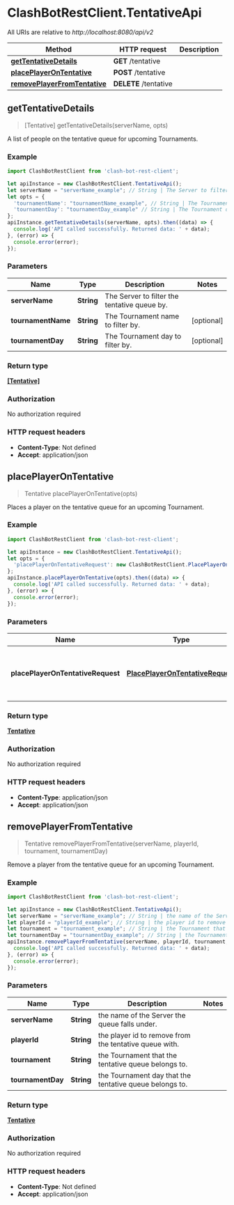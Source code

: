 # ClashBotRestClient.TentativeApi

All URIs are relative to *http://localhost:8080/api/v2*

Method | HTTP request | Description
------------- | ------------- | -------------
[**getTentativeDetails**](TentativeApi.md#getTentativeDetails) | **GET** /tentative | 
[**placePlayerOnTentative**](TentativeApi.md#placePlayerOnTentative) | **POST** /tentative | 
[**removePlayerFromTentative**](TentativeApi.md#removePlayerFromTentative) | **DELETE** /tentative | 



## getTentativeDetails

> [Tentative] getTentativeDetails(serverName, opts)



A list of people on the tentative queue for upcoming Tournaments.

### Example

```javascript
import ClashBotRestClient from 'clash-bot-rest-client';

let apiInstance = new ClashBotRestClient.TentativeApi();
let serverName = "serverName_example"; // String | The Server to filter the tentative queue by.
let opts = {
  'tournamentName': "tournamentName_example", // String | The Tournament name to filter by.
  'tournamentDay': "tournamentDay_example" // String | The Tournament day to filter by.
};
apiInstance.getTentativeDetails(serverName, opts).then((data) => {
  console.log('API called successfully. Returned data: ' + data);
}, (error) => {
  console.error(error);
});

```

### Parameters


Name | Type | Description  | Notes
------------- | ------------- | ------------- | -------------
 **serverName** | **String**| The Server to filter the tentative queue by. | 
 **tournamentName** | **String**| The Tournament name to filter by. | [optional] 
 **tournamentDay** | **String**| The Tournament day to filter by. | [optional] 

### Return type

[**[Tentative]**](Tentative.md)

### Authorization

No authorization required

### HTTP request headers

- **Content-Type**: Not defined
- **Accept**: application/json


## placePlayerOnTentative

> Tentative placePlayerOnTentative(opts)



Places a player on the tentative queue for an upcoming Tournament.

### Example

```javascript
import ClashBotRestClient from 'clash-bot-rest-client';

let apiInstance = new ClashBotRestClient.TentativeApi();
let opts = {
  'placePlayerOnTentativeRequest': new ClashBotRestClient.PlacePlayerOnTentativeRequest() // PlacePlayerOnTentativeRequest | Parameters to place a Player into the tentative queue
};
apiInstance.placePlayerOnTentative(opts).then((data) => {
  console.log('API called successfully. Returned data: ' + data);
}, (error) => {
  console.error(error);
});

```

### Parameters


Name | Type | Description  | Notes
------------- | ------------- | ------------- | -------------
 **placePlayerOnTentativeRequest** | [**PlacePlayerOnTentativeRequest**](PlacePlayerOnTentativeRequest.md)| Parameters to place a Player into the tentative queue | [optional] 

### Return type

[**Tentative**](Tentative.md)

### Authorization

No authorization required

### HTTP request headers

- **Content-Type**: application/json
- **Accept**: application/json


## removePlayerFromTentative

> Tentative removePlayerFromTentative(serverName, playerId, tournament, tournamentDay)



Remove a player from the tentative queue for an upcoming Tournament.

### Example

```javascript
import ClashBotRestClient from 'clash-bot-rest-client';

let apiInstance = new ClashBotRestClient.TentativeApi();
let serverName = "serverName_example"; // String | the name of the Server the queue falls under.
let playerId = "playerId_example"; // String | the player id to remove from the tentative queue with.
let tournament = "tournament_example"; // String | the Tournament that the tentative queue belongs to.
let tournamentDay = "tournamentDay_example"; // String | the Tournament day that the tentative queue belongs to.
apiInstance.removePlayerFromTentative(serverName, playerId, tournament, tournamentDay).then((data) => {
  console.log('API called successfully. Returned data: ' + data);
}, (error) => {
  console.error(error);
});

```

### Parameters


Name | Type | Description  | Notes
------------- | ------------- | ------------- | -------------
 **serverName** | **String**| the name of the Server the queue falls under. | 
 **playerId** | **String**| the player id to remove from the tentative queue with. | 
 **tournament** | **String**| the Tournament that the tentative queue belongs to. | 
 **tournamentDay** | **String**| the Tournament day that the tentative queue belongs to. | 

### Return type

[**Tentative**](Tentative.md)

### Authorization

No authorization required

### HTTP request headers

- **Content-Type**: Not defined
- **Accept**: application/json

